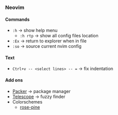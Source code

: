 ### Neovim

#### Commands
* `:h` -> show help menu
  * `:h rtp` -> show all config files location
* `:Ex` -> return to explorer when in file
* `:so` -> source current nvim config


#### Text
* `Ctrl+v -- <select lines> -- =` -> fix indentation

#### Add ons
* [Packer](https://github.com/wbthomason/packer.nvim) -> package manager
* [Telescope](https://github.com/nvim-telescope/telescope.nvim) -> fuzzy finder
* Colorschemes
  * [rose-pine](https://github.com/rose-pine/neovim)
